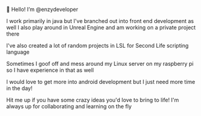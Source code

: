 👋 Hello! I’m @enzydeveloper

I work primarily in java but I've branched out into front end development as well
I also play around in Unreal Engine and am working on a private project there

I've also created a lot of random projects in LSL for Second Life scripting language

Sometimes I goof off and mess around my Linux server on my raspberry pi so I have experience in that as well

I would love to get more into android development but I just need more time in the day!


Hit me up if you have some crazy ideas you'd love to bring to life! I'm always up for collaborating and learning on the fly

<!---
enzydeveloper/enzydeveloper is a ✨ special ✨ repository because its `README.md` (this file) appears on your GitHub profile.
You can click the Preview link to take a look at your changes.

- 👀 I’m interested in ... Changing 
- 🌱 I’m currently learning ... Node.js, marionette.js, just... anything javascript
- 💞️ I’m looking to collaborate on ... changing the world
--->
